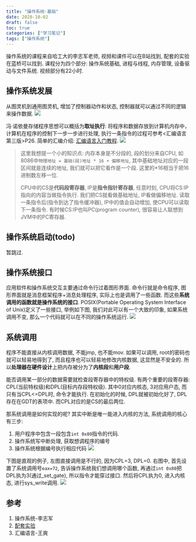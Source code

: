 ```yaml
---
title: "操作系统-基础"
date: 2020-10-02
draft: false
toc: true
categories: ["学习笔记"]
tags: ["操作系统"]
---
```


操作系统的课程来自哈工大的李志军老师, 视频和课件可以在B站找到, 配套的实验在蓝桥可以找到. 课程分为四个部分: 操作系统基础, 进程与线程, 内存管理, 设备驱动与文件系统. 视频部分有22小时.

## 操作系统发展
从图灵机到通用图灵机, 增加了控制器动作和状态, 控制器就可以通过不同的逻辑来操作数据.
![](/notes/notes1_1.png)

冯·诺依曼存储程序思想可以概括为**取址执行**: 将程序和数据存放到计算机内存中，计算机在程序的控制下一步一步进行处理, 执行一条指令的过程可参考<汇编语言第三版>P26. 简单的汇编介绍: [汇编语言入门教程](http://www.ruanyifeng.com/blog/2018/01/assembly-language-primer.html). 
![](/notes/notes1_2.png)

> 这里我想提一个小的知识点: 内存本身是不分段的, 段的划分来自CPU, 如8086中``物理地址 = 基础(段)地址 * 16 + 偏移地址``, 其中基础地址对应的一段区间就是连续的地址, 我们就可以把它看作是一个段. 这里的*16相当于把16进制数左移一位. 
> 
> CPU中的CS是**代码段寄存器**, IP是**指令指针寄存器**, 任意时刻, CPU将CS:IP指向的内容当做指令执行. 我们把CS就看做基础地址, IP看做偏移地址. 读取一条指令后(指令到达了指令缓冲器), IP中的值会自动增加, 使CPU可以读取下一条指令. 有时候CS:IP也叫PC(program counter), 很容易让人联想到JVM中的PC寄存器.

## 操作系统启动(todo)
暂跳过.

## 操作系统接口
应用软件和操作系统交互主要通过命令行过着图形界面. 命令行就是命令程序, 图形界面就是消息框架程序+消息处理程序, 实际上也是调用了一些函数. 而这些**系统调用的函数就是操作系统的接口**. POSIX(Portable Operating System Interface of Unix)定义了一些接口, 举例如下图, 我们对此可以有一个大致的印象, 如果系统调用不变, 那么一个代码就可以在不同的操作系统运行.
 ![](/notes/notes1_3.png)

## 系统调用
程序不能直接从内核调用数据, 不能jmp, 也不能mov. 如果可以调用, root的密码也就可以轻易地得到了, 而且程序也可以轻易地修改内核数据, 这显然是不安全的. 所以**处理器在硬件设计**上把内存被分为了**内核段**和**用户段**. 

能否调用某一部分的数据需要就检查段寄存器中的特权级. 有两个重要的段寄存器: CPL(当前特权级)和DPL(目标内存段特权级). 其中0对应内核态, 3对应用户态, 而只有当CPL<=DPL时, 命令才能执行. 在初始化的时候, DPL就被初始化好了, DPL存在在GDT的表项中. 而CPL对应的是CS的最后两位.

那系统调用是如何实现的呢? 其实中断是唯一能进入内核的方法, 系统调用的核心有三步:
1. 用户程序中包含一段包含``int 0x80``指令的代码. 
2. 操作系统写中断处理, 获取想调程序的编号
3. 操作系统根据编号执行相应代码
![](/notes/notes1_4.png)

下图是直观的例子, 左图直接调用是不行的, 因为CPL=3, DPL=0. 右图中, 首先设置了系统调用号``eax=72``, 告诉操作系统我们想调用哪个函数, 再通过``int 0x80``把DPL执为3(通过_set_gate), 所以指令才能穿过接口. 然后将CPL执为0, 进入内核态, 进行sys_write调用.
![](/notes/notes1_5.png)

## 参考
1. 操作系统-李志军
2. [配套实验](https://www.lanqiao.cn/courses/115)
3. 汇编语言-王爽